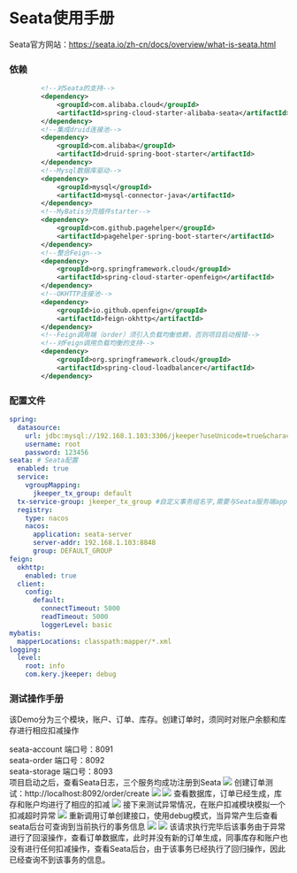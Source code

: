 # Seata使用手册
Seata官方网站：https://seata.io/zh-cn/docs/overview/what-is-seata.html
### 依赖
```xml
        <!--对Seata的支持-->
        <dependency>
            <groupId>com.alibaba.cloud</groupId>
            <artifactId>spring-cloud-starter-alibaba-seata</artifactId>
        </dependency>
        <!--集成druid连接池-->
        <dependency>
            <groupId>com.alibaba</groupId>
            <artifactId>druid-spring-boot-starter</artifactId>
        </dependency>
        <!--Mysql数据库驱动-->
        <dependency>
            <groupId>mysql</groupId>
            <artifactId>mysql-connector-java</artifactId>
        </dependency>
        <!--MyBatis分页插件starter-->
        <dependency>
            <groupId>com.github.pagehelper</groupId>
            <artifactId>pagehelper-spring-boot-starter</artifactId>
        </dependency>
        <!--整合Feign-->
        <dependency>
            <groupId>org.springframework.cloud</groupId>
            <artifactId>spring-cloud-starter-openfeign</artifactId>
        </dependency>
        <!--OKHTTP连接池-->
        <dependency>
            <groupId>io.github.openfeign</groupId>
            <artifactId>feign-okhttp</artifactId>
        </dependency>
        <!--Feign调用端（order）须引入负载均衡依赖，否则项目启动报错-->
        <!--对Feign调用负载均衡的支持-->
        <dependency>
            <groupId>org.springframework.cloud</groupId>
            <artifactId>spring-cloud-loadbalancer</artifactId>
        </dependency>
```
### 配置文件
```yaml
spring:
  datasource:
    url: jdbc:mysql://192.168.1.103:3306/jkeeper?useUnicode=true&characterEncoding=utf-8&serverTimezone=Asia/Shanghai&useSSL=false
    username: root
    password: 123456
seata: # Seata配置
  enabled: true
  service:
    vgroupMapping:
      jkeeper_tx_group: default
  tx-service-group: jkeeper_tx_group #自定义事务组名字,需要与Seata服务端application.yml中配置保持一致
  registry:
    type: nacos
    nacos:
      application: seata-server
      server-addr: 192.168.1.103:8848
      group: DEFAULT_GROUP
feign:
  okhttp:
    enabled: true
  client:
    config:
      default:
        connectTimeout: 5000
        readTimeout: 5000
        loggerLevel: basic
mybatis:
  mapperLocations: classpath:mapper/*.xml
logging:
  level:
    root: info
    com.kery.jkeeper: debug
```
### 测试操作手册
该Demo分为三个模块，账户、订单、库存。创建订单时，须同时对账户余额和库存进行相应扣减操作

seata-account 端口号：8091  
seata-order 端口号：8092  
seata-storage 端口号：8093  
项目启动之后，查看Seata日志，三个服务均成功注册到Seata
![](https://pic.imgdb.cn/item/6535d272c458853aef2754e9.jpg)
创建订单测试：http://localhost:8092/order/create
![](https://pic.imgdb.cn/item/6535d1f2c458853aef26456f.jpg)
![](https://pic.imgdb.cn/item/6535d208c458853aef2676fb.jpg)
查看数据库，订单已经生成，库存和账户均进行了相应的扣减
![](https://pic.imgdb.cn/item/6535d572c458853aef2e5111.jpg)
接下来测试异常情况，在账户扣减模块模拟一个扣减超时异常
![](https://pic.imgdb.cn/item/6535d2fac458853aef2874fd.jpg)
重新调用订单创建接口，使用debug模式，当异常产生后查看seata后台可查询到当前执行的事务信息
![](https://pic.imgdb.cn/item/6535d1c9c458853aef25f594.jpg)
![](https://pic.imgdb.cn/item/6535d227c458853aef26b6aa.jpg)
该请求执行完毕后该事务由于异常进行了回滚操作，查看订单数据库，此时并没有新的订单生成，同事库存和账户也没有进行任何扣减操作，查看Seata后台，由于该事务已经执行了回归操作，因此已经查询不到该事务的信息。